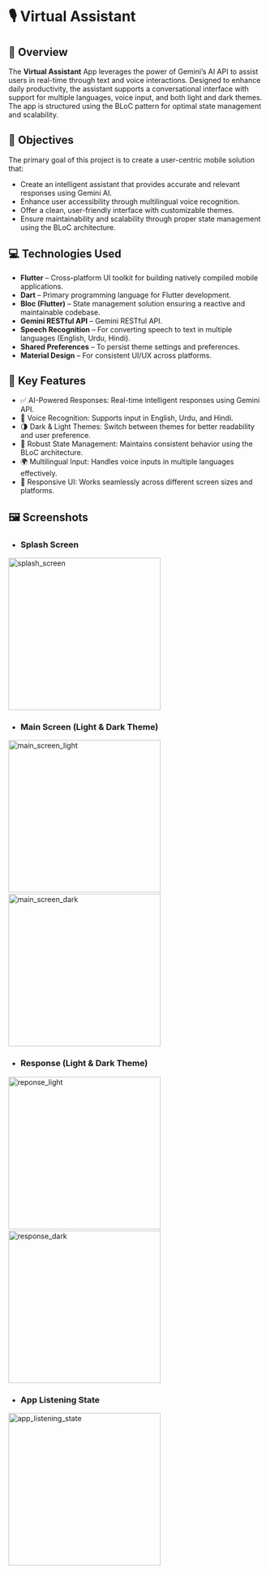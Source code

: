# 🎙️ Virtual Assistant

## 📝 Overview

The **Virtual Assistant** App leverages the power of Gemini’s AI API to assist users in real-time through text and voice interactions. Designed to enhance daily productivity, the assistant supports a conversational interface with support for multiple languages, voice input, and both light and dark themes. The app is structured using the BLoC pattern for optimal state management and scalability.

## 🎯 Objectives

The primary goal of this project is to create a user-centric mobile solution that:

- Create an intelligent assistant that provides accurate and relevant responses using Gemini AI.
- Enhance user accessibility through multilingual voice recognition.
- Offer a clean, user-friendly interface with customizable themes.
- Ensure maintainability and scalability through proper state management using the BLoC architecture.

## 💻 Technologies Used

- **Flutter** – Cross-platform UI toolkit for building natively compiled mobile applications.
- **Dart** – Primary programming language for Flutter development.
- **Bloc (Flutter)** – State management solution ensuring a reactive and maintainable codebase.
- **Gemini RESTful API** – Gemini RESTful API.
- **Speech Recognition** – For converting speech to text in multiple languages (English, Urdu, Hindi).
- **Shared Preferences** – To persist theme settings and preferences.
- **Material Design** – For consistent UI/UX across platforms.

## 🚀 Key Features

- ✅ AI-Powered Responses: Real-time intelligent responses using Gemini API.
- 🎤 Voice Recognition: Supports input in English, Urdu, and Hindi.
- 🌗 Dark & Light Themes: Switch between themes for better readability and user preference.
- 🔄 Robust State Management: Maintains consistent behavior using the BLoC architecture.
- 🌍 Multilingual Input: Handles voice inputs in multiple languages effectively.
- 📱 Responsive UI: Works seamlessly across different screen sizes and platforms.

## 🖼️ Screenshots

- ### Splash Screen
<div>
<picture>
    <source srcset="screenshots/splash_screen.png" media="(max-width: 400px)">
    <img src="screenshots/splash_screen.png" width="300" alt="splash_screen">
  </picture>
</div>

- ### Main Screen (Light & Dark Theme)
<div>
  <picture>
    <source srcset="screenshots/main_screen_light.png" media="(max-width: 400px)">
    <img src="screenshots/main_screen_light.png" width="300" alt="main_screen_light">
  </picture>
  &nbsp;&nbsp;&nbsp;
  <picture>
    <source srcset="screenshots/main_screen_dark.png" media="(max-width: 400px)">
    <img src="screenshots/main_screen_dark.png" width="300" alt="main_screen_dark">
  </picture>
</div>

- ### Response (Light & Dark Theme)
<div>
  <picture>
    <source srcset="screenshots/response_light.png" media="(max-width: 400px)">
    <img src="screenshots/response_light.png" width="300" alt="reponse_light">
  </picture>
  &nbsp;&nbsp;&nbsp;
  <picture>
    <source srcset="screenshots/response_dark.png" media="(max-width: 400px)">
    <img src="screenshots/response_dark.png" width="300" alt="response_dark">
  </picture>
</div>

- ### App Listening State
<div>
  <picture>
    <source srcset="screenshots/app_listening_state.png" media="(max-width: 400px)">
    <img src="screenshots/app_listening_state.png" width="300" alt="app_listening_state">
  </picture>
</div>